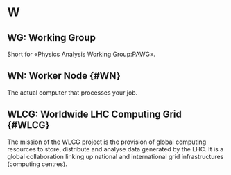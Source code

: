 # W

## WG: Working Group

Short for «Physics Analysis Working Group:PAWG».

## WN: Worker Node {#WN}

The actual computer that processes your job.

## WLCG: Worldwide LHC Computing Grid {#WLCG}

The mission of the WLCG project is the provision of global computing resources to store, distribute and analyse data generated
by the LHC. It is a global collaboration linking up national and international grid infrastructures (computing centres).

